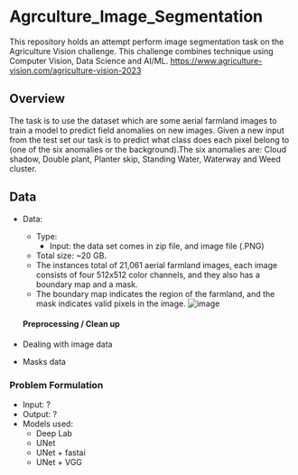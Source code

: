 # Agrculture_Image_Segmentation

This repository holds an attempt perform image segmentation task on the Agriculture Vision challenge. This challenge combines technique using Computer Vision, Data Science and AI/ML. https://www.agriculture-vision.com/agriculture-vision-2023

## Overview
The task is to use the dataset which are some aerial farmland images to train a model to predict field anomalies on new images. Given a new input from the test set our task is to predict what class does each pixel belong to (one of the six anomalies or the background).​The six anomalies are: Cloud shadow, Double plant, Planter skip, Standing Water, Waterway and Weed cluster. 

## Data
* Data:
  * Type: 
    * Input: the data set comes in zip file, and image file (.PNG)
  * Total size: ~20 GB.
  * The instances total of 21,061 aerial farmland images, each image consists of four 512x512 color channels, and they also has a boundary map and a mask. 
  * The boundary map indicates the region of the farmland, and the mask indicates valid pixels in the image. 
![image](https://user-images.githubusercontent.com/89665013/236540282-8d9fbd80-fdb1-4fc1-b71e-677141c23c6e.png)

  #### Preprocessing / Clean up

* Dealing with image data
* Masks data

### Problem Formulation

  * Input: ?
  * Output: ?
  * Models used: 
    * Deep Lab
    * UNet
    * UNet + fastai
    * UNet + VGG
